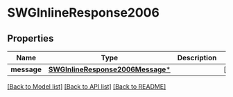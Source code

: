 # SWGInlineResponse2006

## Properties
Name | Type | Description | Notes
------------ | ------------- | ------------- | -------------
**message** | [**SWGInlineResponse2006Message***](SWGInlineResponse2006Message.md) |  | [optional] 

[[Back to Model list]](../README.md#documentation-for-models) [[Back to API list]](../README.md#documentation-for-api-endpoints) [[Back to README]](../README.md)


